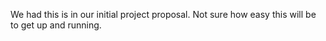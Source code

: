 
We had this is in our initial project proposal. Not sure how easy this will be to get up and running.